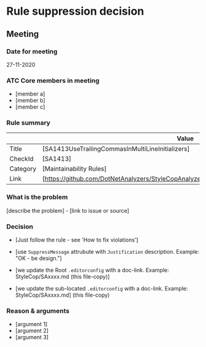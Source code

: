# Rule suppression decision

## Meeting

### Date for meeting

27-11-2020

### ATC Core members in meeting

* [member a]
* [member b]
* [member c]

### Rule summary

|             | Value |
| ----------- |------------------------------------------------|
| Title       | [SA1413UseTrailingCommasInMultiLineInitializers] |
| CheckId     | [SA1413] |
| Category    | [Maintainability Rules] |
| Link        | [https://github.com/DotNetAnalyzers/StyleCopAnalyzers/blob/master/documentation/SA1413.md] |

### What is the problem

[describe the problem] - [link to issue or source]

### Decision

* [Just follow the rule - see 'How to fix violations']

* [use `SuppressMessage` attrubute with `Justification` description. Example: "OK - be design."]

* [we update the Root `.editorconfig` with a doc-link. Example: StyleCop/SAxxxx.md (this file-copy)]

* [we update the sub-located `.editorconfig` with a doc-link. Example: StyleCop/SAxxxx.md] (this file-copy)

### Reason & arguments

* [argument 1]
* [argument 2]
* [argument 3]
